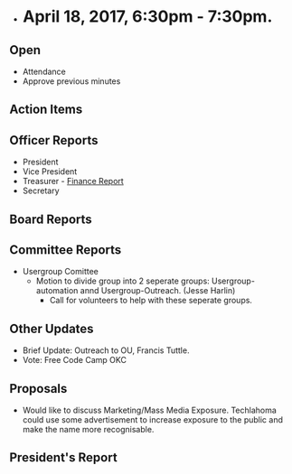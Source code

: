 * # April 18, 2017, 6:30pm - 7:30pm.

## Open
* Attendance
* Approve previous minutes

## Action Items

## Officer Reports
* President
* Vice President
* Treasurer - [Finance Report](https://docs.google.com/presentation/d/1LO3OkofXvd7qWpbfH0ANNVMEwExWac2B1gG3aZGAU0Y/edit?usp=sharing)
* Secretary

## Board Reports


## Committee Reports
  - Usergroup Comittee 
       - Motion to divide group into 2 seperate groups: Usergroup-automation annd Usergroup-Outreach. (Jesse Harlin)
         - Call for volunteers to help with these seperate groups.
## Other Updates
   - Brief Update: Outreach to OU, Francis Tuttle.
   - Vote: Free Code Camp OKC
## Proposals
  - Would like to discuss Marketing/Mass Media Exposure. Techlahoma could use some advertisement to increase exposure to the public and make the name more recognisable.
  
  
## President's Report 
